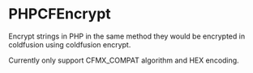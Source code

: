# PHPCFEncrypt

Encrypt strings in PHP in the same method they would be encrypted in coldfusion using coldfusion encrypt.

Currently only support CFMX_COMPAT algorithm and HEX encoding.